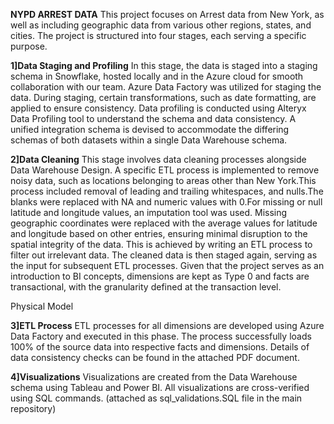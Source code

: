 **NYPD ARREST DATA**
This project focuses on Arrest data from New York, as well as including geographic data from various other regions, states, and cities. The project is structured into four stages, each serving a specific purpose.

**1]Data Staging and Profiling**
In this stage, the data is staged into a staging schema in Snowflake, hosted locally and in the Azure cloud for smooth collaboration with our team. Azure Data Factory was utilized for staging the data. During staging, certain transformations, such as date formatting, are applied to ensure consistency. Data profiling is conducted using Alteryx Data Profiling tool to understand the schema and data consistency. A unified integration schema is devised to accommodate the differing schemas of both datasets within a single Data Warehouse schema.

**2]Data Cleaning**
This stage involves data cleaning processes alongside Data Warehouse Design. A specific ETL process is implemented to remove noisy data, such as locations belonging to areas other than New York.This process included removal of leading and trailing whitespaces, and nulls.The blanks were replaced with NA and numeric values with 0.For missing or null latitude and longitude values, an imputation tool was used. Missing geographic coordinates were replaced with the average values for latitude and longitude based on other entries, ensuring minimal disruption to the spatial integrity of the data. This is achieved by writing an ETL process to filter out irrelevant data. The cleaned data is then staged again, serving as the input for subsequent ETL processes.
Given that the project serves as an introduction to BI concepts, dimensions are kept as Type 0 and facts are transactional, with the granularity defined at the transaction level.

Physical Model

**3]ETL Process**
ETL processes for all dimensions are developed using Azure Data Factory and executed in this phase. The process successfully loads 100% of the source data into respective facts and dimensions. Details of data consistency checks can be found in the attached PDF document.

**4]Visualizations**
Visualizations are created from the Data Warehouse schema using Tableau and Power BI. All visualizations are cross-verified using SQL commands. (attached as sql_validations.SQL file in the main repository)



